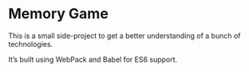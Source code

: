# Memory Game

This is a small side-project to get a better understanding of a bunch of technologies.

It’s built using WebPack and Babel for ES6 support.
